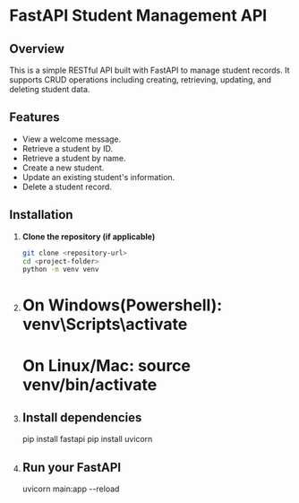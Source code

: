 # FastAPI Student Management API

## Overview
This is a simple RESTful API built with FastAPI to manage student records. It supports CRUD operations including creating, retrieving, updating, and deleting student data.

## Features
- View a welcome message.
- Retrieve a student by ID.
- Retrieve a student by name.
- Create a new student.
- Update an existing student's information.
- Delete a student record.

## Installation

1. **Clone the repository (if applicable)**  
   ```sh
   git clone <repository-url>
   cd <project-folder>
   python -m venv venv
2.  # On Windows(Powershell): venv\Scripts\activate
    # On Linux/Mac:  source venv/bin/activate
3. ## Install dependencies
   pip install fastapi
   pip install uvicorn 
   
5. ## Run your FastAPI
   uvicorn main:app --reload
    
   

